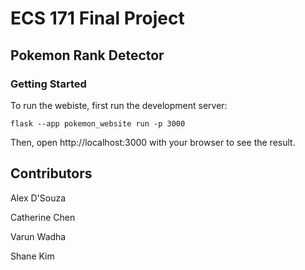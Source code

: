 # ECS 171 Final Project
## Pokemon Rank Detector

### Getting Started
To run the webiste, first run the development server:
```
flask --app pokemon_website run -p 3000
```
Then, open http://localhost:3000 with your browser to see the result.

## Contributors
Alex D'Souza

Catherine Chen

Varun Wadha

Shane Kim
